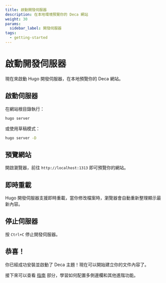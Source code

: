 ```yaml
---
title: 啟動開發伺服器
description: 在本地環境預覽你的 Deca 網站
weight: 30
params:
  sidebar_label: 開發伺服器
tags:
  - getting-started
---
```


# 啟動開發伺服器

現在來啟動 Hugo 開發伺服器，在本地預覽你的 Deca 網站。

## 啟動伺服器

在網站根目錄執行：

```bash
hugo server
```

或使用草稿模式：

```bash
hugo server -D
```

## 預覽網站

開啟瀏覽器，前往 `http://localhost:1313` 即可預覽你的網站。

## 即時重載

Hugo 開發伺服器支援即時重載，當你修改檔案時，瀏覽器會自動重新整理顯示最新內容。

## 停止伺服器

按 `Ctrl+C` 停止開發伺服器。

## 恭喜！

你已經成功安裝並啟動了 Deca 主題！現在可以開始建立你的文件內容了。

接下來可以查看 [指南](../../guides) 部分，學習如何配置多側邊欄和其他進階功能。